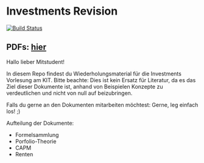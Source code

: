 # Investments Revision

[![Build Status](https://travis-ci.org/adrianleh/investments_revision.svg?branch=master)](https://travis-ci.org/adrianleh/investments-revision)

## PDFs: [hier](https://github.com/adrianleh/investments_revision/releases/latest)

Hallo lieber Mitstudent!

In diesem Repo findest du Wiederholungsmaterial für die Investments Vorlesung am KIT. Bitte beachte: Dies ist kein Ersatz für Literatur, da es das Ziel dieser Dokumente ist, anhand von Beispielen Konzepte zu verdeutlichen und nicht von null auf beizubringen.

Falls du gerne an den Dokumenten mitarbeiten möchtest: Gerne, leg einfach los! ;)


Aufteilung der Dokumente:
- Formelsammlung
- Porfolio-Theorie
- CAPM
- Renten
